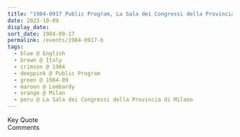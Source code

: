 ```yaml
---
title: "1984-0917 Public Program, La Sala dei Congressi della Provincia di Milano, Via Filippo Corridoni 16, Milan, Lombardy, Italy"
date: 2023-10-09
display_date: 
sort_date: 1984-09-17
permalink: /events/1984-0917-b
tags:
  - blue @ English
  - brown @ Italy
  - crimson @ 1984
  - deeppink @ Public Program
  - green @ 1984-09
  - maroon @ Lombardy
  - orange @ Milan
  - peru @ La Sala dei Congressi della Provincia di Milano
---
```


<wave-list>
  <list-title color="green" width="75">Key Quote</list-title>
  <list-item color="BlanchedAlmond"  width="200"></list-item>
  <list-item color="Lavender"></list-item>
  <list-item color="BlanchedAlmond"></list-item>
</wave-list>

<br>

<wave-list>
  <list-title color="green" width="75">Comments</list-title>
  <list-item color="BlanchedAlmond"  width="200"></list-item>
  <list-item color="Lavender"></list-item>
  <list-item color="BlanchedAlmond"></list-item>
</wave-list>